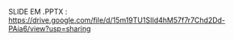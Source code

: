 SLIDE EM .PPTX : https://drive.google.com/file/d/15m19TU1SIId4hM57f7r7Chd2Dd-PAia6/view?usp=sharing
